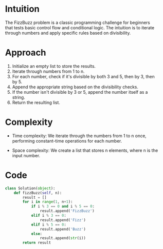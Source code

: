 # Intuition
The FizzBuzz problem is a classic programming challenge for beginners that tests basic control flow and conditional logic. 
The intuition is to iterate through numbers and apply specific rules based on divisibility.

# Approach
1. Initialize an empty list to store the results.
2. Iterate through numbers from 1 to n.
3. For each number, check if it's divisible by both 3 and 5, then by 3, then by 5.
4. Append the appropriate string based on the divisibility checks.
5. If the number isn't divisible by 3 or 5, append the number itself as a string.
6. Return the resulting list.

# Complexity
- Time complexity:
We iterate through the numbers from 1 to n once, performing constant-time operations for each number.

- Space complexity:
We create a list that stores n elements, where n is the input number.

# Code
```python []
class Solution(object):
    def fizzBuzz(self, n):
        result = []
        for i in range(1, n+1):
            if i % 3 == 0 and i % 5 == 0:
                result.append('FizzBuzz')
            elif i % 3 == 0:
                result.append('Fizz')    
            elif i % 5 == 0:
                result.append('Buzz')  
            else:
                result.append(str(i))   
        return result  
        
     
```
